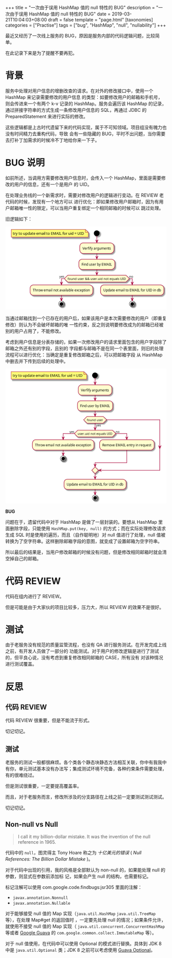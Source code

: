 +++
title = "一次由于误用 HashMap 值的 null 特性的 BUG"
description = "一次由于误用 HashMap 值的 null 特性的 BUG"
date = 2019-03-21T10:04:03+08:00
draft = false
template = "page.html"
[taxonomies]
categories =  ["Practise"]
tags = ["bug", "HashMap", "null", "nullability"]
+++

最近又经历了一次线上服务的 BUG，原因是服务内部的代码逻辑问题，比较简单。

在此记录下来是为了提醒不要再犯。

<!-- more -->

# 背景

服务中处理对用户信息的增删改查的请求。在对外的修改接口中，使用一个 HashMap 来记录需要修改的用户信息
的类型：如要修改用户的邮箱和手机号，则会传进来一个有两个 k-v 记录的 HashMap。服务会遍历该 HashMap 的记录，
通过拼接字符串的方式生成一条修改用户信息的 SQL，再通过 JDBC 的 PreparedStatement 来进行实际的修改。

这些逻辑都是上古时代遗留下来的代码实现，属于不可知领域。项目组没有魄力也没有时间精力去重构代码，导致
会有一些隐藏的 BUG，平时不出问题，当你需要去打补丁加需求的时候冷不丁地给你来一下子。

# BUG 说明

如前所述，当调用方需要修改用户信息时，会传入一个 HashMap，里面是需要修改的用户的信息，还有一个是用户
的 UID。

在处理业务线的一个新需求时，需要对修改用户的逻辑进行变动。在 REVIEW 老代码的时候，发现有一个地方可以
进行优化：即如果修改用户邮箱时，因为有用户邮箱唯一性的限定，可以当用户重复绑定一个相同邮箱的时候可以
跳过处理。

旧逻辑如下：

![old updating email](update_email.old.png)

当通过邮箱找到一个已存在的用户后，如果该用户是本次需要修改的用户（即重复修改）则认为不会破坏邮箱的唯
一性约束，反之则说明要修改成为的邮箱已经被别的用户占用了，不能修改。

考虑到用户信息是分表存储的，如果一次修改用户的请求里面包含的用户字段除了邮箱之外还有别的字段，且别的
字段都与邮箱不是在同一个表里面，则旧的处理流程可以进行优化：当确定是重复修改邮箱之后，可以把邮箱字段
从 HashMap 中删去并下传到后续的处理中。

![new updating email](update_email.new.png)

**BUG**

问题在于，遗留代码中对于 HashMap 是做了一层封装的。要想从 HashMap 里面删除字段，只能使用
`HashMap.put(key, null)` 的方式；而在实际处理修改请求生成 SQL 时是使用的遍历，而且（自作聪明地）对
null 值进行了处理，null 值被转换为了空字符串。这样删除邮箱字段的意图，就变成了设置邮箱为空字符串。

所以最后的结果是，当用户修改邮箱的时候没有问题，但是修改相同邮箱时就会清空掉自己的邮箱。

# 代码 REVIEW

代码在组内进行了 REVIEW。

但是可能是由于大家伙的项目比较多，压力大，所以 REVIEW 的效果不是很好。

# 测试

由于老服务没有规范的质量监管流程，也没有 QA 进行服务测试。在开发完成上线之前，有开发人员做了一部分的
功能测试。对于用户的修改逻辑是进行了测试的，但平良心说，没有考虑到重复修改相同邮箱的 CASE，所有没有
对该种情况进行测试覆盖。

# 反思

## 代码 REVIEW

代码 REVIEW 很重要，但是不能流于形式。

切记切记。

## 测试

老服务的测试一般都很麻烦。各个类各个静态块静态方法相互关联，你中有我我中有你，单元测试基本没有办法写；集成测试环境不完备，各种约束条件需要处理，有的很难绕过。

但是测试很重要，一定要提高覆盖率。

而且，对于老服务而言，修改所涉及的分支路径在上线之前一定要测试测试测试。

切记切记。

## Non-null vs Null

<blockquote class="blockquote-center">
I call it my billion-dollar mistake. It was the invention of the null reference in 1965.
</blockquote>

代码中的 `null`，图灵得主 Tony Hoare 称之为 *十亿美元的错误* ( *Null References: The Billion Dollar Mistake* )。

对于代码中出现的引用，我的风格是全部默认为 non-null 的，如果能处理 null 的参数，则显式在参数前添加标
记，如果会产生 null 的结构，也需要标记。

标记注解可以使用 com.google.code.findbugs:jsr305 里面的注解：

- `javax.annotation.Nonnull`
- `javax.annotation.Nullable`

对于能够接受 null 值的 Map 实现（`java.util.HashMap` `java.util.TreeMap` 等），在处理 Map#get 的返回值时
，一定要先处理 null 的情况；如果条件允许，就使用不接受 null 值的 Map 实现（
`java.util.concurrent.ConcurrentHashMap` 等或者 [Google Guava] 的
`com.google.common.collect.ImmutableMap` 等）。

对于 null 值使用，在代码中可以使用 Optional 的模式进行替换。具体到 JDK 8 中是 `java.util.Optional` 类；JDK 8
之前可以考虑使用 [Guava Optional]。

[Google Guava]: https://github.com/google/guava
[Guava Optional]: https://google.github.io/guava/releases/snapshot-jre/api/docs/
